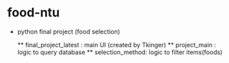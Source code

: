 # food-ntu
* python final project (food selection)

  ** final_project_latest : main UI (created by Tkinger)
  ** project_main : logic to query database 
  ** selection_method: logic to filter items(foods)
